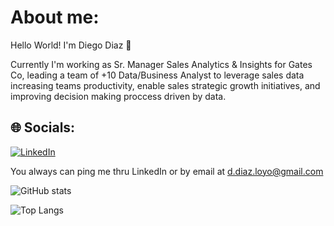 # About me:
Hello World! I'm Diego Diaz 👋

Currently I'm working as Sr. Manager Sales Analytics & Insights for Gates Co, leading a team of +10 Data/Business Analyst to leverage sales data increasing teams productivity, enable sales strategic growth initiatives, and improving decision making proccess driven by data.

## 🌐 Socials:
[![LinkedIn](https://img.shields.io/badge/LinkedIn-%230077B5.svg?logo=linkedin&logoColor=white)](https://www.linkedin.com/in/diegodiazl/) 

You always can ping me thru LinkedIn or by email at d.diaz.loyo@gmail.com

![GitHub stats](https://github-readme-stats.vercel.app/api?username=ddloyo&show_icons=true&theme=radical)

![Top Langs](https://github-readme-stats.vercel.app/api/top-langs/?username=ddloyo&hide_progress=true)
